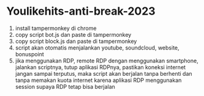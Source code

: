# Youlikehits-anti-break-2023
1. install tampermonkey di chrome
2. copy script bot.js dan paste di tampermonkey
3. copy script block.js dan paste di tampermonkey
4. script akan otomatis menjalankan youtube, soundcloud, website, bonuspoint
5. jika menggunakan RDP, remote RDP dengan menggunakan smartphone, jalankan scriptnya, tutup aplikasi RDPnya, pastikan koneksi internet jangan sampai terputus, maka script akan berjalan tanpa berhenti dan tanpa memakan kuota internet karena aplikasi RDP menggunakan session supaya RDP tetap bisa berjalan
